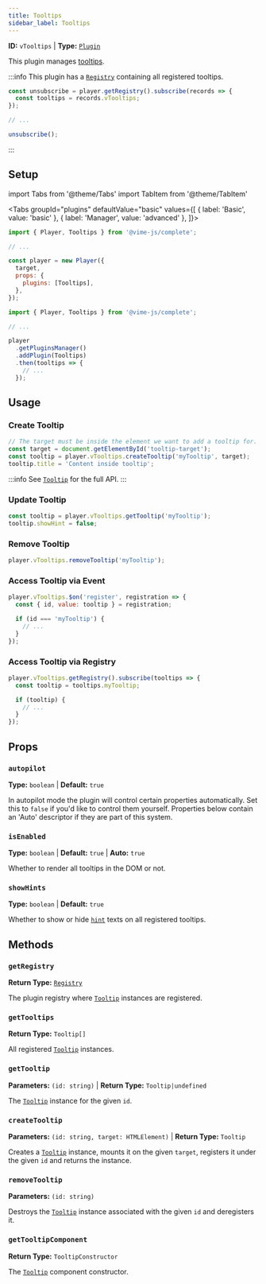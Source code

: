 ```yaml
---
title: Tooltips
sidebar_label: Tooltips
---
```


**ID:** `vTooltips` | **Type:** [`Plugin`](../../../complete/api/plugin.md)

This plugin manages [tooltips](./tooltip.md).

:::info
This plugin has a [`Registry`](../../../complete/api/registry.md) containing all registered
tooltips.

```js
const unsubscribe = player.getRegistry().subscribe(records => {
  const tooltips = records.vTooltips;
});

// ...

unsubscribe();
```

:::

## Setup

import Tabs from '@theme/Tabs'
import TabItem from '@theme/TabItem'

<Tabs
groupId="plugins"
defaultValue="basic"
values={[
{ label: 'Basic', value: 'basic' },
{ label: 'Manager', value: 'advanced' },
]}>

<TabItem value="basic">

```js
import { Player, Tooltips } from '@vime-js/complete';

// ...

const player = new Player({
  target,
  props: {
    plugins: [Tooltips],
  },
});
```

</TabItem>

<TabItem value="advanced">

```js
import { Player, Tooltips } from '@vime-js/complete';

// ...

player
  .getPluginsManager()
  .addPlugin(Tooltips)
  .then(tooltips => {
    // ...
  });
```

</TabItem>

</Tabs>

## Usage

### Create Tooltip

```js
// The target must be inside the element we want to add a tooltip for.
const target = document.getElementById('tooltip-target');
const tooltip = player.vTooltips.createTooltip('myTooltip', target);
tooltip.title = 'Content inside tooltip';
```

:::info
See [`Tooltip`](./tooltip.md) for the full API.
:::

### Update Tooltip

```js
const tooltip = player.vTooltips.getTooltip('myTooltip');
tooltip.showHint = false;
```

### Remove Tooltip

```js
player.vTooltips.removeTooltip('myTooltip');
```

### Access Tooltip via Event

```js
player.vTooltips.$on('register', registration => {
  const { id, value: tooltip } = registration;

  if (id === 'myTooltip') {
    // ...
  }
});
```

### Access Tooltip via Registry

```js
player.vTooltips.getRegistry().subscribe(tooltips => {
  const tooltip = tooltips.myTooltip;

  if (tooltip) {
    // ...
  }
});
```

## Props

### `autopilot`

**Type:** `boolean` | **Default:** `true`

In autopilot mode the plugin will control certain properties automatically. Set this to `false` if you'd like to
control them yourself. Properties below contain an 'Auto' descriptor if they are part of this system.

### `isEnabled`

**Type:** `boolean` | **Default:** `true` | **Auto:** `true`

Whether to render all tooltips in the DOM or not.

### `showHints`

**Type:** `boolean` | **Default:** `true`

Whether to show or hide [`hint`](./tooltip.md#hint) texts on all registered tooltips.

## Methods

### `getRegistry`

**Return Type:** [`Registry`](../../../complete/api/registry.md)

The plugin registry where [`Tooltip`](./tooltip.md) instances are registered.

### `getTooltips`

**Return Type:** `Tooltip[]`

All registered [`Tooltip`](./tooltip.md) instances.

### `getTooltip`

**Parameters:** `(id: string)` | **Return Type:** `Tooltip|undefined`

The [`Tooltip`](./tooltip.md) instance for the given `id`.

### `createTooltip`

**Parameters:** `(id: string, target: HTMLElement)` | **Return Type:** `Tooltip`

Creates a [`Tooltip`](./tooltip.md) instance, mounts it on the given `target`, registers it under the given `id` and
returns the instance.

### `removeTooltip`

**Parameters:** `(id: string)`

Destroys the [`Tooltip`](./tooltip.md) instance associated with the given `id` and deregisters it.

### `getTooltipComponent`

**Return Type:** `TooltipConstructor`

The [`Tooltip`](./tooltip.md) component constructor.
